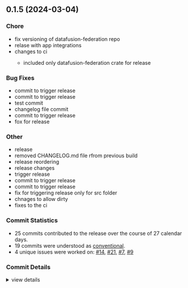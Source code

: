 

## 0.1.5 (2024-03-04)

<csr-id-290a9713eca4798104d473050e9e5f4ed61db755/>
<csr-id-666c7a8c8012d4641b90d942cdec6afe97a4807a/>
<csr-id-b6384d6af50c091ad6f936086ee85d00edba0ba2/>
<csr-id-8d60a3428e4a64bc11605c1e3e36865a1b85b3ee/>
<csr-id-31abeef1b0826ded4226328383cc407db63a9056/>
<csr-id-26b33624ff95d64a60bd0ecea532ccaebb1304d1/>
<csr-id-f5e8bf88e94ae59f44c9cdef76053c6c4d617325/>
<csr-id-855bc552c1c3121f0e6da0b8daec9c92d7638ca7/>
<csr-id-142b0446b9770c7e8fd3fc5180ba32f3e36eb389/>
<csr-id-68b13665119c7a92736f697a37d4f79385cad96d/>
<csr-id-9aaaca277f19efbe2fb66fca1929e1522e78f8be/>
<csr-id-c4e2ca1b660652f3f7cb2015caa32d0c9df233d8/>
<csr-id-f81967d6959615c2a6a5c9dddfb093eade1fabf5/>

### Chore

 - <csr-id-290a9713eca4798104d473050e9e5f4ed61db755/> fix versioning of datafusion-federation repo
 - <csr-id-666c7a8c8012d4641b90d942cdec6afe97a4807a/> relase with app integrations
 - <csr-id-b6384d6af50c091ad6f936086ee85d00edba0ba2/> changes to ci
   - included only datafusion-federation crate for release

### Bug Fixes

 - <csr-id-fd854da09fbc30872e5dda3d7833e98045da8c8f/> commit to trigger release
 - <csr-id-4ccb672d8055bceb782fc2eac23fa5a2771c4e05/> commit to trigger release
 - <csr-id-06def3a73050ca8e7adc6fb07e2a473425202154/> test commit
 - <csr-id-c2a16624d78e4ffaa9abbad3e13f232f498c9f71/> changelog file commit
 - <csr-id-22ae73a4246925a3948d471d0b8e6a8be6d1c2dc/> commit to trigger release
 - <csr-id-b1b09e280275abdbaeb07a5881997b6365312a52/> fox for release

### Other

 - <csr-id-8d60a3428e4a64bc11605c1e3e36865a1b85b3ee/> release
 - <csr-id-31abeef1b0826ded4226328383cc407db63a9056/> removed CHANGELOG.md file rfrom previous build
 - <csr-id-26b33624ff95d64a60bd0ecea532ccaebb1304d1/> release reordering
 - <csr-id-f5e8bf88e94ae59f44c9cdef76053c6c4d617325/> release changes
 - <csr-id-855bc552c1c3121f0e6da0b8daec9c92d7638ca7/> trigger release
 - <csr-id-142b0446b9770c7e8fd3fc5180ba32f3e36eb389/> commit to trigger release
 - <csr-id-68b13665119c7a92736f697a37d4f79385cad96d/> commit to trigger release
 - <csr-id-9aaaca277f19efbe2fb66fca1929e1522e78f8be/> fix for triggering release only for src folder
 - <csr-id-c4e2ca1b660652f3f7cb2015caa32d0c9df233d8/> chnages to allow dirty
 - <csr-id-f81967d6959615c2a6a5c9dddfb093eade1fabf5/> fixes to the ci

### Commit Statistics

<csr-read-only-do-not-edit/>

 - 25 commits contributed to the release over the course of 27 calendar days.
 - 19 commits were understood as [conventional](https://www.conventionalcommits.org).
 - 4 unique issues were worked on: [#14](https://github.com/rajantikare/datafusion-federation/issues/14), [#21](https://github.com/rajantikare/datafusion-federation/issues/21), [#7](https://github.com/rajantikare/datafusion-federation/issues/7), [#9](https://github.com/rajantikare/datafusion-federation/issues/9)

### Commit Details

<csr-read-only-do-not-edit/>

<details><summary>view details</summary>

 * **[#14](https://github.com/rajantikare/datafusion-federation/issues/14)**
    - Added CI ([`9400391`](https://github.com/rajantikare/datafusion-federation/commit/9400391631b988e6bc79ef9ecc8a2c230585b3c8))
 * **[#21](https://github.com/rajantikare/datafusion-federation/issues/21)**
    - Fixes to the ci ([`f81967d`](https://github.com/rajantikare/datafusion-federation/commit/f81967d6959615c2a6a5c9dddfb093eade1fabf5))
 * **[#7](https://github.com/rajantikare/datafusion-federation/issues/7)**
    - Changes to ci ([`b6384d6`](https://github.com/rajantikare/datafusion-federation/commit/b6384d6af50c091ad6f936086ee85d00edba0ba2))
 * **[#9](https://github.com/rajantikare/datafusion-federation/issues/9)**
    - Relase with app integrations ([`666c7a8`](https://github.com/rajantikare/datafusion-federation/commit/666c7a8c8012d4641b90d942cdec6afe97a4807a))
 * **Uncategorized**
    - Release ([`8d60a34`](https://github.com/rajantikare/datafusion-federation/commit/8d60a3428e4a64bc11605c1e3e36865a1b85b3ee))
    - Removed CHANGELOG.md file rfrom previous build ([`31abeef`](https://github.com/rajantikare/datafusion-federation/commit/31abeef1b0826ded4226328383cc407db63a9056))
    - Release reordering ([`26b3362`](https://github.com/rajantikare/datafusion-federation/commit/26b33624ff95d64a60bd0ecea532ccaebb1304d1))
    - Bump datafusion-federation v0.1.5 ([`db0092c`](https://github.com/rajantikare/datafusion-federation/commit/db0092c2625bfc4a649ec250298fd2e09e361a62))
    - Release changes ([`f5e8bf8`](https://github.com/rajantikare/datafusion-federation/commit/f5e8bf88e94ae59f44c9cdef76053c6c4d617325))
    - Trigger release ([`855bc55`](https://github.com/rajantikare/datafusion-federation/commit/855bc552c1c3121f0e6da0b8daec9c92d7638ca7))
    - Commit to trigger release ([`142b044`](https://github.com/rajantikare/datafusion-federation/commit/142b0446b9770c7e8fd3fc5180ba32f3e36eb389))
    - Commit to trigger release ([`68b1366`](https://github.com/rajantikare/datafusion-federation/commit/68b13665119c7a92736f697a37d4f79385cad96d))
    - Commit to trigger release ([`fd854da`](https://github.com/rajantikare/datafusion-federation/commit/fd854da09fbc30872e5dda3d7833e98045da8c8f))
    - Fix for triggering release only for src folder ([`9aaaca2`](https://github.com/rajantikare/datafusion-federation/commit/9aaaca277f19efbe2fb66fca1929e1522e78f8be))
    - Fix versioning of datafusion-federation repo ([`290a971`](https://github.com/rajantikare/datafusion-federation/commit/290a9713eca4798104d473050e9e5f4ed61db755))
    - Bump datafusion-federation v0.1.5 ([`d0e04f5`](https://github.com/rajantikare/datafusion-federation/commit/d0e04f51ef898670c24dbafa205f309cb889cdb5))
    - Commit to trigger release ([`4ccb672`](https://github.com/rajantikare/datafusion-federation/commit/4ccb672d8055bceb782fc2eac23fa5a2771c4e05))
    - Bump datafusion-federation v0.1.5 ([`21efaab`](https://github.com/rajantikare/datafusion-federation/commit/21efaab3f85535a97669390ecbff7ba8db83526f))
    - Release datafusion-federation v0.1.5 ([`e1ff923`](https://github.com/rajantikare/datafusion-federation/commit/e1ff923dfb862fed28690ef3e359468df434cd23))
    - Test commit ([`06def3a`](https://github.com/rajantikare/datafusion-federation/commit/06def3a73050ca8e7adc6fb07e2a473425202154))
    - Changelog file commit ([`c2a1662`](https://github.com/rajantikare/datafusion-federation/commit/c2a16624d78e4ffaa9abbad3e13f232f498c9f71))
    - Commit to trigger release ([`22ae73a`](https://github.com/rajantikare/datafusion-federation/commit/22ae73a4246925a3948d471d0b8e6a8be6d1c2dc))
    - Fox for release ([`b1b09e2`](https://github.com/rajantikare/datafusion-federation/commit/b1b09e280275abdbaeb07a5881997b6365312a52))
    - Chnages to allow dirty ([`c4e2ca1`](https://github.com/rajantikare/datafusion-federation/commit/c4e2ca1b660652f3f7cb2015caa32d0c9df233d8))
    - Initial commit ([`2b3fe17`](https://github.com/rajantikare/datafusion-federation/commit/2b3fe175404b2a18a36ce9dab4bbfafe000234fd))
</details>

